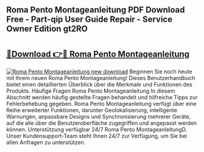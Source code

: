 ## Roma Pento Montageanleitung PDF Download Free - Part-qip User Guide Repair - Service Owner Edition gt2RO

# <h2><a href="http://df6et8f.blite.top/?on=Roma+Pento+Montageanleitung">🔗Download 👉🔴 Roma Pento Montageanleitung</a></h2>

[![Roma Pento Montageanleitung new download](https://i.imgur.com/lujVjoI.png)](http://df6et8f.blite.top/?on=Roma+Pento+Montageanleitung)
Beginnen Sie noch heute mit Ihrem neuen Roma Pento Montageanleitung! Dieses Benutzerhandbuch bietet einen detaillierten Überblick über die Merkmale und Funktionen des Produkts. Häufige Fragen Roma Pento Montageanleitung In diesem Abschnitt werden häufig gestellte Fragen behandelt und hilfreiche Tipps zur Fehlerbehebung gegeben. Roma Pento Montageanleitung verfügt über eine Reihe erweiterter Funktionen, darunter Geolokalisierung, intelligente Warnungen, anpassbare Designs und Synchronisierung mehrerer Geräte, auf die alle über die Benutzeroberfläche zugegriffen und angepasst werden können. Unterstützung verfügbar 24/7 Roma Pento MontageanleitungD. Unser Kundensupport-Team steht Ihnen 24/7 zur Verfügung, um Sie bei allen Anfragen zu unterstützen.
